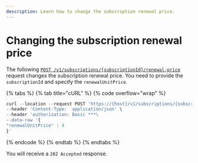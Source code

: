 ```yaml
---
description: Learn how to change the subscription renewal price.
---
```


# Changing the subscription renewal price

The following [`POST /v1/subscriptions/{subscriptionId}/renewal-price`](https://www.digitalriver.com/docs/commerce-api-reference/#operation/changeSubscriptionRenewalPrice) request changes the subscription renewal price. You need to provide the `subscriptionId` and specify the `renewalUnitPrice`.

{% tabs %}
{% tab title="cURL" %}
{% code overflow="wrap" %}
```javascript
curl --location --request POST 'https://{host}/v1/subscriptions/{subscriptionId}/renewal-price' \
--header 'Content-Type:  application/json' \
--header 'authorization: Basic ***\
--data-raw '{    
"renewalUnitPrice" : 4
}'
```
{% endcode %}
{% endtab %}
{% endtabs %}

You will receive a `202 Accepted` response.
